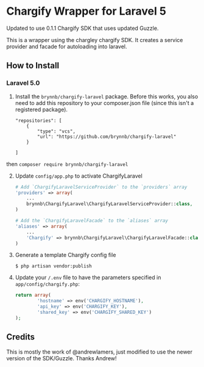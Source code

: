 Chargify Wrapper for Laravel 5 
=====================================

Updated to use 0.1.1 Chargify SDK that uses updated Guzzle. 

This is a wrapper using the chargley chargify SDK. It creates a service provider and facade for autoloading into laravel.

How to Install
---------------

### Laravel 5.0

1.  Install the `brynnb/chargify-laravel` package. Before this works, you also need to add this repository to your composer.json file (since this isn't a registered package).
	```shell
	"repositories": [
		{
		    "type": "vcs",
		    "url": "https://github.com/brynnb/chargify-laravel"
		}
	
	]
	```
then `composer require brynnb/chargify-laravel`
	

2. Update `config/app.php` to activate ChargifyLaravel

    ```php
    # Add `ChargifyLaravelServiceProvider` to the `providers` array
    'providers' => array(
        ...
        brynnb\ChargifyLaravel\ChargifyLaravelServiceProvider::class,
    )

    # Add the `ChargifyLaravelFacade` to the `aliases` array
    'aliases' => array(
        ...
        'Chargify' => brynnb\ChargifyLaravel\ChargifyLaravelFacade::class
    )
    ```

3.  Generate a template Chargify config file

    ```shell
    $ php artisan vendor:publish
    ```

4.  Update your `/.env` file to have the parameters specified in `app/config/chargify.php`:

    ```php
    return array(
			'hostname' => env('CHARGIFY_HOSTNAME'),
			'api_key' => env('CHARGIFY_KEY'),
			'shared_key' => env('CHARGIFY_SHARED_KEY')
    );
    ```
Credits
---------------
This is mostly the work of @andrewlamers, just modified to use the newer version of the SDK/Guzzle. Thanks Andrew!
